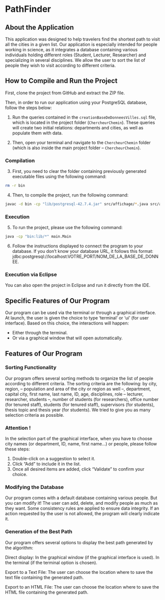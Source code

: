 # PathFinder

## About the Application

This application was designed to help travelers find the shortest path to visit all the cities in a given list.
Our application is especially intended for people working in science, as it integrates a database containing various individuals holding different roles (Student, Lecturer, Researcher) and specializing in several disciplines.
We allow the user to sort the list of people they wish to visit according to different criteria.


## How to Compile and Run the Project

First, clone the project from GitHub and extract the ZIP file.

Then, in order to run our application using your PostgreSQL database, follow the steps below:

1) Run the queries contained in the `creationBaseDeDonneesVilles.sql` file, which is located in the project folder (`ChercheurChemin`). 
These queries will create two initial relations: departments and cities, as well as populate them with data.

2) Then, open your terminal and navigate to the `ChercheurChemin` folder (which is also inside the main project folder – `ChercheurChemin`).

### Compilation

3) First, you need to clear the folder containing previously generated executable files using the following command:
```bash
rm -r bin
```

4) Then, to compile the project, run the following command:
```bash
javac -d bin -cp "lib/postgresql-42.7.4.jar" src/affichage/*.java src/affichage/affichageAlgo/*.java src/affichage/affichageEcosysteme/*.java src/affichage/affichageAlgo/choixPersonne/*.java src/affichage/affichageAlgo/choixVille/*.java src/baseDeDonnees/*.java src/filtrage/*.java src/genetique/*.java src/main/*.java src/objetsAuxiliaires/*.java src/peuple/*.java src/representationSolution/*.java src/territoire/*.java src/verificationEntree/*.java
```

### Execution

5) To run the project, please use the following command:
```bash
java -cp "bin:lib/*" main.Main
```

6) Follow the instructions displayed to connect the program to your database.
If you don’t know your database URL, it follows this format:
jdbc:postgresql://localhost:VOTRE_PORT/NOM_DE_LA_BASE_DE_DONNEE.

### Execution via Eclipse

You can also open the project in Eclipse and run it directly from the IDE.


## Specific Features of Our Program

Our program can be used via the terminal or through a graphical interface.
At launch, the user is given the choice to type ‘terminal’ or ‘ui’ (for user interface). Based on this choice, the interactions will happen:
- Either through the terminal.
- Or via a graphical window that will open automatically.


## Features of Our Program

### Sorting Functionality

Our program offers several sorting methods to organize the list of people according to different criteria.
The sorting criteria are the following: by city, region, – population and area of the city or region as well –, department, capital city, first name, last name, ID, age, disciplines, role – lecturer, researcher, students –, number of students (for researchers), office number (for tenured staff), students (for tenured staff), supervisors (for students), thesis topic and thesis year (for students).
We tried to give you as many selection criteria as possible.

### Attention ! 

In the selection part of the graphical interface, when you have to choose city names (or department, ID, name, first name...) or people, please follow these steps: 
1. Double-click on a suggestion to select it.
2. Click “Add” to include it in the list. 
3. Once all desired items are added, click “Validate” to confirm your choice.


### Modifying the Database

Our program comes with a default database containing various people. But you can modify it!
The user can add, delete, and modify people as much as they want.
Some consistency rules are applied to ensure data integrity. If an action requested by the user is not allowed, the program will clearly indicate it.

### Generation of the Best Path

Our program offers several options to display the best path generated by the algorithm:

Direct display:
In the graphical window (if the graphical interface is used).
In the terminal (if the terminal option is chosen).

Export to a Text File:
The user can choose the location where to save the text file containing the generated path.

Export to an HTML File:
The user can choose the location where to save the HTML file containing the generated path.
